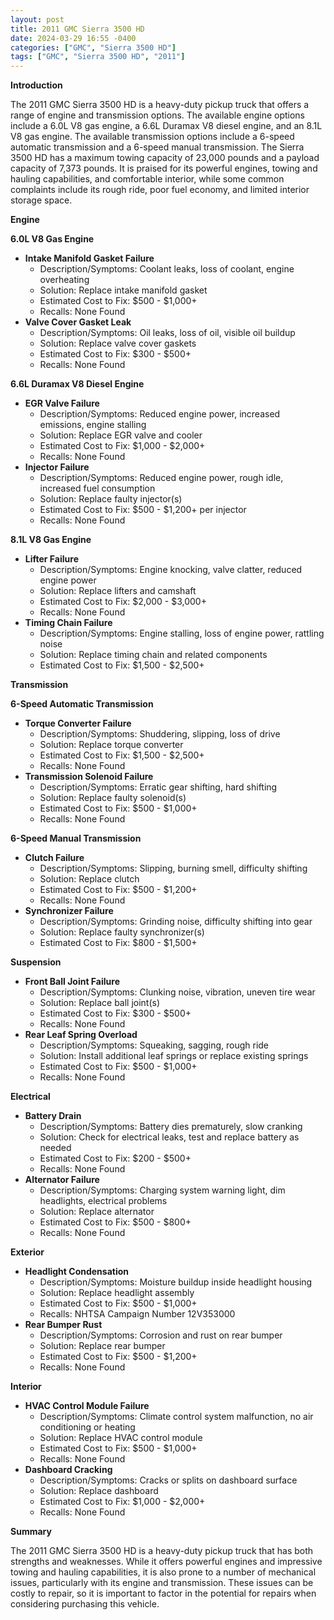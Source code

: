 ```yaml
---
layout: post
title: 2011 GMC Sierra 3500 HD
date: 2024-03-29 16:55 -0400
categories: ["GMC", "Sierra 3500 HD"]
tags: ["GMC", "Sierra 3500 HD", "2011"]
---
```

**Introduction**

The 2011 GMC Sierra 3500 HD is a heavy-duty pickup truck that offers a range of engine and transmission options. The available engine options include a 6.0L V8 gas engine, a 6.6L Duramax V8 diesel engine, and an 8.1L V8 gas engine. The available transmission options include a 6-speed automatic transmission and a 6-speed manual transmission. The Sierra 3500 HD has a maximum towing capacity of 23,000 pounds and a payload capacity of 7,373 pounds. It is praised for its powerful engines, towing and hauling capabilities, and comfortable interior, while some common complaints include its rough ride, poor fuel economy, and limited interior storage space.

**Engine**

**6.0L V8 Gas Engine**

* **Intake Manifold Gasket Failure**
    * Description/Symptoms: Coolant leaks, loss of coolant, engine overheating
    * Solution: Replace intake manifold gasket
    * Estimated Cost to Fix: $500 - $1,000+
    * Recalls: None Found
* **Valve Cover Gasket Leak**
    * Description/Symptoms: Oil leaks, loss of oil, visible oil buildup
    * Solution: Replace valve cover gaskets
    * Estimated Cost to Fix: $300 - $500+
    * Recalls: None Found

**6.6L Duramax V8 Diesel Engine**

* **EGR Valve Failure**
    * Description/Symptoms: Reduced engine power, increased emissions, engine stalling
    * Solution: Replace EGR valve and cooler
    * Estimated Cost to Fix: $1,000 - $2,000+
    * Recalls: None Found
* **Injector Failure**
    * Description/Symptoms: Reduced engine power, rough idle, increased fuel consumption
    * Solution: Replace faulty injector(s)
    * Estimated Cost to Fix: $500 - $1,200+ per injector
    * Recalls: None Found

**8.1L V8 Gas Engine**

* **Lifter Failure**
    * Description/Symptoms: Engine knocking, valve clatter, reduced engine power
    * Solution: Replace lifters and camshaft
    * Estimated Cost to Fix: $2,000 - $3,000+
    * Recalls: None Found
* **Timing Chain Failure**
    * Description/Symptoms: Engine stalling, loss of engine power, rattling noise
    * Solution: Replace timing chain and related components
    * Estimated Cost to Fix: $1,500 - $2,500+

**Transmission**

**6-Speed Automatic Transmission**

* **Torque Converter Failure**
    * Description/Symptoms: Shuddering, slipping, loss of drive
    * Solution: Replace torque converter
    * Estimated Cost to Fix: $1,500 - $2,500+
    * Recalls: None Found
* **Transmission Solenoid Failure**
    * Description/Symptoms: Erratic gear shifting, hard shifting
    * Solution: Replace faulty solenoid(s)
    * Estimated Cost to Fix: $500 - $1,000+
    * Recalls: None Found

**6-Speed Manual Transmission**

* **Clutch Failure**
    * Description/Symptoms: Slipping, burning smell, difficulty shifting
    * Solution: Replace clutch
    * Estimated Cost to Fix: $500 - $1,200+
    * Recalls: None Found
* **Synchronizer Failure**
    * Description/Symptoms: Grinding noise, difficulty shifting into gear
    * Solution: Replace faulty synchronizer(s)
    * Estimated Cost to Fix: $800 - $1,500+

**Suspension**

* **Front Ball Joint Failure**
    * Description/Symptoms: Clunking noise, vibration, uneven tire wear
    * Solution: Replace ball joint(s)
    * Estimated Cost to Fix: $300 - $500+
    * Recalls: None Found
* **Rear Leaf Spring Overload**
    * Description/Symptoms: Squeaking, sagging, rough ride
    * Solution: Install additional leaf springs or replace existing springs
    * Estimated Cost to Fix: $500 - $1,000+
    * Recalls: None Found

**Electrical**

* **Battery Drain**
    * Description/Symptoms: Battery dies prematurely, slow cranking
    * Solution: Check for electrical leaks, test and replace battery as needed
    * Estimated Cost to Fix: $200 - $500+
    * Recalls: None Found
* **Alternator Failure**
    * Description/Symptoms: Charging system warning light, dim headlights, electrical problems
    * Solution: Replace alternator
    * Estimated Cost to Fix: $500 - $800+
    * Recalls: None Found

**Exterior**

* **Headlight Condensation**
    * Description/Symptoms: Moisture buildup inside headlight housing
    * Solution: Replace headlight assembly
    * Estimated Cost to Fix: $500 - $1,000+
    * Recalls: NHTSA Campaign Number 12V353000
* **Rear Bumper Rust**
    * Description/Symptoms: Corrosion and rust on rear bumper
    * Solution: Replace rear bumper
    * Estimated Cost to Fix: $500 - $1,200+
    * Recalls: None Found

**Interior**

* **HVAC Control Module Failure**
    * Description/Symptoms: Climate control system malfunction, no air conditioning or heating
    * Solution: Replace HVAC control module
    * Estimated Cost to Fix: $500 - $1,000+
    * Recalls: None Found
* **Dashboard Cracking**
    * Description/Symptoms: Cracks or splits on dashboard surface
    * Solution: Replace dashboard
    * Estimated Cost to Fix: $1,000 - $2,000+
    * Recalls: None Found

**Summary**

The 2011 GMC Sierra 3500 HD is a heavy-duty pickup truck that has both strengths and weaknesses. While it offers powerful engines and impressive towing and hauling capabilities, it is also prone to a number of mechanical issues, particularly with its engine and transmission. These issues can be costly to repair, so it is important to factor in the potential for repairs when considering purchasing this vehicle.
